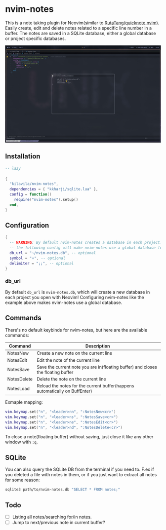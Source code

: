 # nvim-notes

This is a note taking plugin for Neovim(similar to <a href="https://github.com/RutaTang/quicknote.nvim">RutaTang/quicknote.nvim</a>).
Easily create, edit and delete notes related to a specific line number in a buffer.
The notes are saved in a SQLite database, either a global database or project specific databases.

<img src="./nvim-notes.jpg" />

## Installation
```lua
-- lazy

{
  "kilavila/nvim-notes",
  dependencies = { "kkharji/sqlite.lua" },
  config = function()
    require("nvim-notes").setup()
  end,
}
```

## Configuration
```lua
{
  -- WARNING: By default nvim-notes creates a database in each project!
  -- the following config will make nvim-notes use a global database for all projects
  db_url = "~/nvim-notes.db", -- optional
  symbol = "⭐", -- optional
  delimiter = ";;", -- optional
}
```

### db_url
By default `db_url` is `nvim-notes.db`, which will create a new database in each project you open with Neovim!
Configuring nvim-notes like the example above makes nvim-notes use a global database.

## Commands
There's no default keybinds for nvim-notes, but here are the available commands:

| Command | Description |
|---------|-------------|
| NotesNew | Create a new note on the current line |
| NotesEdit | Edit the note of the current line |
| NotesSave | Save the current note you are in(floating buffer) and closes the floating buffer |
| NotesDelete | Delete the note on the current line |
| NotesLoad | Reload the notes for the current buffer(happens automatically on BuffEnter) |

Exmaple mapping:
```lua
vim.keymap.set("n", "<leader>nn", ":NotesNew<cr>")
vim.keymap.set("n", "<leader>ns", ":NotesSave<cr>")
vim.keymap.set("n", "<leader>ne", ":NotesEdit<cr>")
vim.keymap.set("n", "<leader>nd", ":NotesDelete<cr>")
```

To close a note(floating buffer) without saving, just close it like any other window with `:q`.

## SQLite

You can also query the SQLite DB from the terminal if you need to.
F.ex if you deleted a file with notes in them, or if you just want to extract all notes for some reason:

```bash
sqlite3 path/to/nvim-notes.db "SELECT * FROM notes;"
```

## Todo

- [ ] Listing all notes/searching for/in notes.
- [ ] Jump to next/previous note in current buffer?
